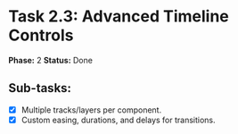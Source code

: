 # Task 2.3: Advanced Timeline Controls

**Phase:** 2
**Status:** Done

## Sub-tasks:

- [x] Multiple tracks/layers per component.
- [x] Custom easing, durations, and delays for transitions.
